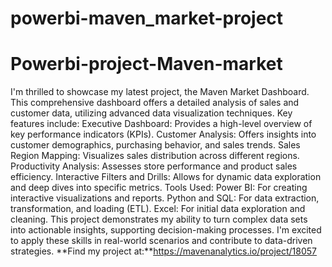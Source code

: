 # powerbi-maven_market-project
# Powerbi-project-Maven-market
I'm thrilled to showcase my latest project, the Maven Market Dashboard. This comprehensive dashboard offers a detailed analysis of sales and customer data, utilizing advanced data visualization techniques. Key features include:
Executive Dashboard: Provides a high-level overview of key performance indicators (KPIs).
Customer Analysis: Offers insights into customer demographics, purchasing behavior, and sales trends.
Sales Region Mapping: Visualizes sales distribution across different regions.
Productivity Analysis: Assesses store performance and product sales efficiency.
Interactive Filters and Drills: Allows for dynamic data exploration and deep dives into specific metrics.
Tools Used:
Power BI: For creating interactive visualizations and reports.
Python and SQL: For data extraction, transformation, and loading (ETL).
Excel: For initial data exploration and cleaning.
This project demonstrates my ability to turn complex data sets into actionable insights, supporting decision-making processes. I'm excited to apply these skills in real-world scenarios and contribute to data-driven strategies.
**Find my project at:**https://mavenanalytics.io/project/18057
